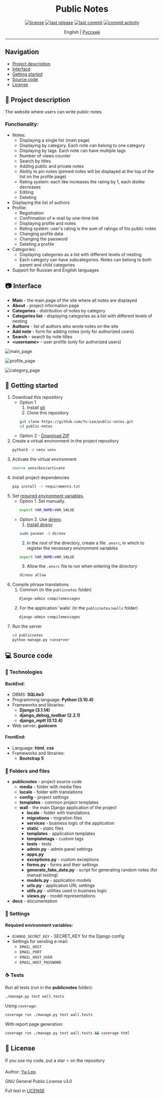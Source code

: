 <h1 align="center"> Public Notes </h1>

<p align="center">
  <a href="https://github.com/Yu-Leo/public-notes/blob/main/LICENSE" target="_blank"> <img alt="license" src="https://img.shields.io/github/license/Yu-Leo/public-notes?style=for-the-badge&labelColor=090909"></a>
  <a href="https://github.com/Yu-Leo/public-notes/releases/latest" target="_blank"> <img alt="last release" src="https://img.shields.io/github/v/release/Yu-Leo/public-notes?style=for-the-badge&labelColor=090909"></a>
  <a href="https://github.com/Yu-Leo/public-notes/commits/main" target="_blank"> <img alt="last commit" src="https://img.shields.io/github/last-commit/Yu-Leo/public-notes?style=for-the-badge&labelColor=090909"></a>
  <a href="https://github.com/Yu-Leo/public-notes/graphs/contributors" target="_blank"> <img alt="commit activity" src="https://img.shields.io/github/commit-activity/m/Yu-Leo/public-notes?style=for-the-badge&labelColor=090909"></a>
</p>

<p align="center">
English | <a href="./README_RU.md">Русский</a>
</p>

<hr>

## Navigation

* [Project description](#chapter-0)
* [Interface](#chapter-1)
* [Getting started](#chapter-2)
* [Source code](#chapter-3)
* [License](#chapter-5)

<a id="chapter-0"></a>

## :page_facing_up: Project description

The website where users can write public notes.

### Functionality:

- Notes:
    - Displaying a single list (main page)
    - Displaying by category. Each note can belong to one category
    - Displaying by tags. Each note can have multiple tags
    - Number of views counter
    - Search by titles
    - Adding public and private notes
    - Ability to pin notes (pinned notes will be displayed at the top of the list on the profile page)
    - Rating system: each like increases the rating by 1, each dislike decreases
    - Editing
    - Deleting
- Displaying the list of authors
- Profile:
    - Registration
    - Confirmation of e-mail by one-time link
    - Displaying profile and notes
    - Rating system: user's rating is the sum of ratings of his public notes
    - Changing profile data
    - Changing the password
    - Deleting a profile
- Categories:
    - Displaying categories as a list with different levels of nesting
    - Each category can have subcategories. Notes can belong to both parent and child categories
- Support for Russian and English languages

<a id="chapter-1"></a>

## :camera: Interface

- **Main** - the main page of the site where all notes are displayed
- **About** - project information page
- **Categories** - distribution of notes by category
- **Categories list** - displaying categories as a list with different levels of nesting
- **Authors** - list of authors who wrote notes on the site
- **Add note** - form for adding notes (only for authorized users)
- **Search** - search by note titles
- **\<username\>** - user profile (only for authorized users)

![main_page](./docs/img/main_page.jpg)

![profile_page](./docs/img/profile_page.jpg)

![category_page](./docs/img/category_page.jpg)

<a id="chapter-2"></a>

## :hammer: Getting started

1. Download this repository
    * Option 1
        1. Install [git](https://git-scm.com/download)
        2. Clone this repository
        ```bash
        git clone https://github.com/Yu-Leo/public-notes.git
        cd public-notes
        ```
    * Option 2 - [Download ZIP](https://github.com/Yu-Leo/public-notes/archive/refs/heads/main.zip)
2. Create a virtual environment in the project repository
    ```bash
    python3 -m venv venv
    ```
3. Activate the virtual environment
    ```bash
    source venv/bin/activate
    ```
4. Install project dependencies
    ```bash
    pip install -r requirements.txt
    ```
5. Set [required environment variables](#envvars).
    * Option 1.
      Set manually.
        ```bash
        export VAR_NAME=VAR_VALUE
        ```
    * Option 2.
      Use [direnv](https://direnv.net/).
        1. [Install direnv](https://direnv.net/docs/installation.html)
        ```bash
        sudo pacman -S direnv
        ```
        2. In the root of the directory, create a file `.envrc`, in which to register the necessary environment variables
        ```bash
        export VAR_NAME=VAR_VALUE
        ```
        3. Allow the `.envrc` file to run when entering the directory
        ```bash
        direnv allow
        ```
6. Compile phrase translations
    1. Common (in the `publicnotes` folder)
    ```bash
       django-admin compilemessages
    ```
    2. For the application 'walls' (in the `publicnotes/walls` folder)
    ```bash
       django-admin compilemessages
    ```
7. Run the server
    ```bash
    cd publicnotes
    python manage.py runserver
    ```

<a id="chapter-3"></a>

## :computer: Source code

### :wrench: Technologies

#### BackEnd:

- DBMS: **SQLite3**
- Programming language: **Python (3.10.4)**
- Frameworks and libraries:
    - **Django (3.1.14)**
    - **django_debug_toolbar (2.2.1)**
    - **django_mptt (0.13.4)**
- Web server: **gunicorn**

#### FrontEnd:

- Language: **html**, **css**
- Frameworks and libraries:
    - **Bootstrap 5**

### :file_folder: Folders and files

- **publicnotes** - project source code
    - **media** - folder with media files
    - **locale** - folder with translations
    - **config** - project settings
    - **templates** - common project templates
    - **wall** - the main Django application of the project
        - **locale** - folder with translations
        - **migrations** - migration files
        - **services** - business logic of the application
        - **static** - static files
        - **templates** - application templates
        - **templatetags** - custom tags
        - **tests** - tests
        - **admin.py** - admin panel settings
        - **apps.py**
        - **exceptions.py** - custom exceptions
        - **forms.py** - forms and their settings
        - **generate_fake_data.py** - script for generating random notes (for manual testing)
        - **models.py** - application models
        - **urls.py** - application URL settings
        - **utils.py** - utilities used in business logic
        - **views.py** - model representations
- **docs** - documentation

### :wrench: Settings

<a id="envvars"></a>

#### Required environment variables:

- `DJANGO_SECRET_KEY` - SECRET_KEY for the Django config
- Settings for sending e-mail:
    - `EMAIL_HOST`
    - `EMAIL_PORT`
    - `EMAIL_HOST_USER`
    - `EMAIL_HOST_PASSWORD`

### :coffee: Tests

Run all tests (run in the **publicnotes** folder):

```bash
./manage.py test wall.tests
```

Using `coverage`:

```bash
coverage run ./manage.py test wall.tests
```

With report page generation:

```bash
coverage run ./manage.py test wall.tests && coverage html
```

<a id="chapter-5"></a>

## :open_hands: License

If you use my code, put a star ⭐️ on the repository

Author: [Yu-Leo](https://github.com/Yu-Leo)

GNU General Public License v3.0

Full text in [LICENSE](LICENSE)
